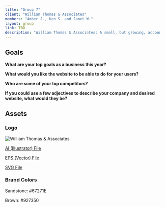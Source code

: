 ```yaml
---
title: "Group 7"
client: "William Thomas & Associates"
members: "Amber J., Ken S. and Janet W."
layout: group
link: TBD
description: "William Thomas & Associates: A small, but growing, accounting firm that has prided itself in serving its local clientele across many generations."
---
```


## Goals

**What are your top goals as a business this year?**


**What would you like the website to be able to do for your users?**


**Who are some of your top competitors?**


**If you could use a few adjectives to describe your company and desired website, what would they be?**

## Assets

### Logo
<img src="/groups/assets/group7/williamthomas.svg" alt="William Thomas & Associates" />

<a href="/groups/assets/group7/williamthomas.ai">AI (Illustrator) File</a>

<a href="/groups/assets/group7/williamthomas.eps">EPS (Vector) File</a>

<a href="/groups/assets/group7/williamthomas.svg">SVG File</a>

### Brand Colors

Sandstone: #67271E

Brown: #927350